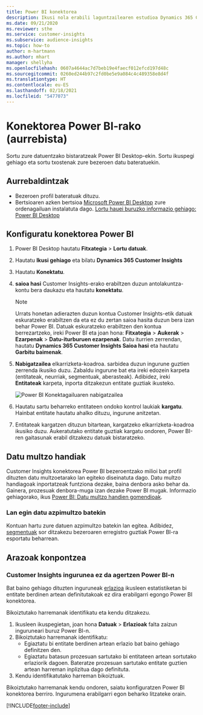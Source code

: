 ```yaml
---
title: Power BI konektorea
description: Ikusi nola erabili laguntzailearen estudioa Dynamics 365 Customer Insights konektorea Power BI-n.
ms.date: 09/21/2020
ms.reviewer: sthe
ms.service: customer-insights
ms.subservice: audience-insights
ms.topic: how-to
author: m-hartmann
ms.author: mhart
manager: shellyha
ms.openlocfilehash: 0607a4644ac7d7beb19e4faecf012efcd197d48c
ms.sourcegitcommit: 0260ed244b97c2fd0be5e9a084c4c489358e8d4f
ms.translationtype: HT
ms.contentlocale: eu-ES
ms.lasthandoff: 02/18/2021
ms.locfileid: "5477073"
---
```

# <a name="connector-for-power-bi-preview"></a>Konektorea Power BI-rako (aurrebista)

Sortu zure datuentzako bistaratzeak Power BI Desktop-ekin. Sortu ikuspegi gehiago eta sortu txostenak zure bezeroen datu bateratuekin.

## <a name="prerequisites"></a>Aurrebaldintzak

- Bezeroen profil bateratuak dituzu.
- Bertsioaren azken bertsioa [Microsoft Power BI Desktop](https://powerbi.microsoft.com/desktop/) zure ordenagailuan instalatuta dago. [Lortu hauei buruzko informazio gehiago: Power BI Desktop](https://docs.microsoft.com/power-bi/desktop-what-is-desktop)

## <a name="configure-the-connector-for-power-bi"></a>Konfiguratu konektorea Power BI

1. Power BI Desktop hautatu **Fitxategia** > **Lortu datuak**.

1. Hautatu **Ikusi gehiago** eta bilatu **Dynamics 365 Customer Insights**

1. Hautatu **Konektatu**.

1. **saioa hasi** Customer Insights-erako erabiltzen duzun antolakuntza-kontu bera daukazu eta hautatu **konektatu**.
   > [!NOTE]
   > Urrats honetan adierazten duzun kontua Customer Insights-etik datuak eskuratzeko erabiltzen da eta ez du zertan saioa hasita duzun bera izan behar Power BI. Datuak eskuratzeko erabiltzen den kontua berrezartzeko, ireki Power BI eta joan hona: **Fitxategia** > **Aukerak** > **Ezarpenak** > **Datu-iturburuen ezarpenak**. Datu iturrien zerrendan, hautatu **Dynamics 365 Customer Insights Saioa hasi** eta hautatu **Garbitu baimenak**.  

1. **Nabigatzailea** elkarrizketa-koadroa. sarbidea duzun ingurune guztien zerrenda ikusiko duzu. Zabaldu ingurune bat eta ireki edozein karpeta (entitateak, neurriak, segmentuak, aberasteak). Adibidez, ireki **Entitateak** karpeta, inporta ditzakezun entitate guztiak ikusteko.

   ![Power BI Konektagailuaren nabigatzailea](media/power-bi-navigator.png "Power BI Konektagailuaren nabigatzailea")

1. Hautatu sartu beharreko entitateen ondoko kontrol laukiak **kargatu**. Hainbat entitate hautatu ahalko dituzu, ingurune anitzetan.

1. Entitateak kargatzen dituzun bitartean, kargatzeko elkarrizketa-koadroa ikusiko duzu. Aukeratutako entitate guztiak kargatu ondoren, Power BI-ren gaitasunak erabil ditzakezu datuak bistaratzeko.

## <a name="large-data-sets"></a>Datu multzo handiak

Customer Insights konektorea Power BI bezeroentzako milioi bat profil dituzten datu multzoetarako lan egiteko diseinatuta dago. Datu multzo handiagoak inportatzeak funtziona dezake, baina denbora asko behar da. Gainera, prozesuak denbora-muga izan dezake Power BI mugak. Informazio gehiagorako, ikus [Power BI: Datu multzo handien gomendioak](https://docs.microsoft.com/power-bi/admin/service-premium-what-is#large-datasets). 

### <a name="work-with-a-subset-of-data"></a>Lan egin datu azpimultzo batekin

Kontuan hartu zure datuen azpimultzo batekin lan egitea. Adibidez, [segmentuak](segments.md) sor ditzakezu bezeroaren erregistro guztiak Power BI-ra esportatu beharrean.

## <a name="troubleshooting"></a>Arazoak konpontzea

### <a name="customer-insights-environment-doesnt-show-in-power-bi"></a>Customer Insights ingurunea ez da agertzen Power BI-n

Bat baino gehiago dituzten inguruneak [erlazioa](relationships.md) ikusleen estatistiketan bi entitate berdinen artean definitutakoak ez dira erabilgarri egongo Power BI konektorea.

Bikoiztutako harremanak identifikatu eta kendu ditzakezu.

1. Ikusleen ikuspegietan, joan hona **Datuak** > **Erlazioak** falta zaizun inguruneari buruz Power BI-n.
2. Bikoiztutako harremanak identifikatu:
   - Egiaztatu bi entitate berdinen artean erlazio bat baino gehiago definitzen den.
   - Egiaztatu batasun prozesuan sartutako bi entitateen artean sortutako erlaziorik dagoen. Bateratze prozesuan sartutako entitate guztien artean harreman inplizitua dago definituta.
3. Kendu identifikatutako harreman bikoiztuak.

Bikoiztutako harremanak kendu ondoren, saiatu konfiguratzen Power BI konektorea berriro. Ingurumena erabilgarri egon beharko litzateke orain.

[!INCLUDE[footer-include](../includes/footer-banner.md)]

